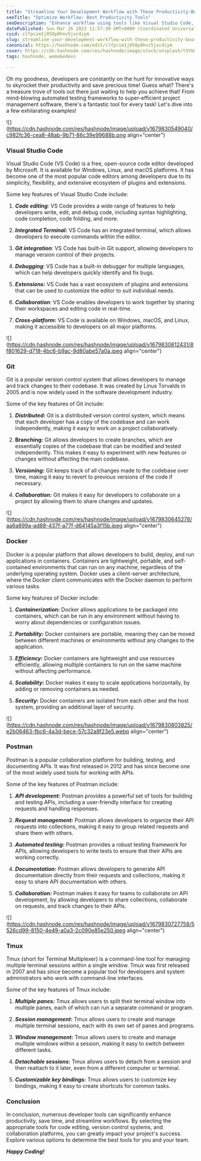 ```yaml
---
title: "Streamline Your Development Workflow with These Productivity-Boosting Tools"
seoTitle: "Optimize Workflow: Best Productivity Tools"
seoDescription: "Enhance workflow using tools like Visual Studio Code, Git, Docker, Postman, and Tmux for efficient coding, collaboration, and project management"
datePublished: Sun Mar 26 2023 11:57:39 GMT+0000 (Coordinated Universal Time)
cuid: clfpcim1j050p8hnv5jxc4iym
slug: streamline-your-development-workflow-with-these-productivity-boosting-tools
canonical: https://hashnode.com/edit/clfpcim1j050p8hnv5jxc4iym
cover: https://cdn.hashnode.com/res/hashnode/image/stock/unsplash/t5YUoHW6zRo/upload/6a98aa32cee47755b5818b3cf6087e40.jpeg
tags: hashnode, wemakedevs

---
```


Oh my goodness, developers are constantly on the hunt for innovative ways to skyrocket their productivity and save precious time! Guess what? There's a treasure trove of tools out there just waiting to help you achieve that! From mind-blowing automated testing frameworks to super-efficient project management software, there's a fantastic tool for every task! Let's dive into a few exhilarating examples!

![](https://cdn.hashnode.com/res/hashnode/image/upload/v1679830549040/c982fc36-cea8-48ab-9b71-86c39e99688b.png align="center")

### **Visual Studio Code**

Visual Studio Code (VS Code) is a free, open-source code editor developed by Microsoft. It is available for Windows, Linux, and macOS platforms. It has become one of the most popular code editors among developers due to its simplicity, flexibility, and extensive ecosystem of plugins and extensions.

Some key features of Visual Studio Code include:

1. ***Code editing***: VS Code provides a wide range of features to help developers write, edit, and debug code, including syntax highlighting, code completion, code folding, and more.
    
2. ***Integrated Terminal:*** VS Code has an integrated terminal, which allows developers to execute commands within the editor.
    
3. ***Git integration***: VS Code has built-in Git support, allowing developers to manage version control of their projects.
    
4. ***Debugging***: VS Code has a built-in debugger for multiple languages, which can help developers quickly identify and fix bugs.
    
5. ***Extensions:*** VS Code has a vast ecosystem of plugins and extensions that can be used to customize the editor to suit individual needs.
    
6. ***Collaboration***: VS Code enables developers to work together by sharing their workspaces and editing code in real-time.
    
7. ***Cross-platform:*** VS Code is available on Windows, macOS, and Linux, making it accessible to developers on all major platforms.
    

![](https://cdn.hashnode.com/res/hashnode/image/upload/v1679830612431/8f801629-d718-4bc6-b9ac-9d80abe57a0a.jpeg align="center")

### **Git**

Git is a popular version control system that allows developers to manage and track changes to their codebase. It was created by Linus Torvalds in 2005 and is now widely used in the software development industry.

Some of the key features of Git include:

1. ***Distributed:*** Git is a distributed version control system, which means that each developer has a copy of the codebase and can work independently, making it easy to work on a project collaboratively.
    
2. **Branching:** Git allows developers to create branches, which are essentially copies of the codebase that can be modified and tested independently. This makes it easy to experiment with new features or changes without affecting the main codebase.
    
3. ***Versioning:*** Git keeps track of all changes made to the codebase over time, making it easy to revert to previous versions of the code if necessary.
    
4. ***Collaboration:*** Git makes it easy for developers to collaborate on a project by allowing them to share changes and updates.
    

![](https://cdn.hashnode.com/res/hashnode/image/upload/v1679830645278/aa6a899a-ad88-437f-a77f-d64145a3f15b.jpeg align="center")

### **Docker**

Docker is a popular platform that allows developers to build, deploy, and run applications in containers. Containers are lightweight, portable, and self-contained environments that can run on any machine, regardless of the underlying operating system. Docker uses a client-server architecture, where the Docker client communicates with the Docker daemon to perform various tasks.

Some key features of Docker include:

1. ***Containerization:*** Docker allows applications to be packaged into containers, which can be run in any environment without having to worry about dependencies or configuration issues.
    
2. ***Portability:*** Docker containers are portable, meaning they can be moved between different machines or environments without any changes to the application.
    
3. ***Efficiency:*** Docker containers are lightweight and use resources efficiently, allowing multiple containers to run on the same machine without affecting performance.
    
4. ***Scalability:*** Docker makes it easy to scale applications horizontally, by adding or removing containers as needed.
    
5. ***Security:*** Docker containers are isolated from each other and the host system, providing an additional layer of security.
    

![](https://cdn.hashnode.com/res/hashnode/image/upload/v1679830803825/e2b06463-fbc6-4a3d-bece-57c32a8f23e5.webp align="center")

### **Postman**

Postman is a popular collaboration platform for building, testing, and documenting APIs. It was first released in 2012 and has since become one of the most widely used tools for working with APIs.

Some of the key features of Postman include:

1. ***API development:*** Postman provides a powerful set of tools for building and testing APIs, including a user-friendly interface for creating requests and handling responses.
    
2. ***Request management:*** Postman allows developers to organize their API requests into collections, making it easy to group related requests and share them with others.
    
3. ***Automated testing:*** Postman provides a robust testing framework for APIs, allowing developers to write tests to ensure that their APIs are working correctly.
    
4. ***Documentation:*** Postman allows developers to generate API documentation directly from their requests and collections, making it easy to share API documentation with others.
    
5. ***Collaboration:*** Postman makes it easy for teams to collaborate on API development, by allowing developers to share collections, collaborate on requests, and track changes to their APIs.
    

![](https://cdn.hashnode.com/res/hashnode/image/upload/v1679830727758/5526cd99-8150-4e49-a0a3-2c090e85e250.jpeg align="center")

### **Tmux**

Tmux (short for Terminal Multiplexer) is a command-line tool for managing multiple terminal sessions within a single window. Tmux was first released in 2007 and has since become a popular tool for developers and system administrators who work with command-line interfaces.

Some of the key features of Tmux include:

1. ***Multiple panes:*** Tmux allows users to split their terminal window into multiple panes, each of which can run a separate command or program.
    
2. ***Session management:*** Tmux allows users to create and manage multiple terminal sessions, each with its own set of panes and programs.
    
3. ***Window management:*** Tmux allows users to create and manage multiple windows within a session, making it easy to switch between different tasks.
    
4. ***Detachable sessions:*** Tmux allows users to detach from a session and then reattach to it later, even from a different computer or terminal.
    
5. ***Customizable key bindings:*** Tmux allows users to customize key bindings, making it easy to create shortcuts for common tasks.
    

### Conclusion

In conclusion, numerous developer tools can significantly enhance productivity, save time, and streamline workflows. By selecting the appropriate tools for code editing, version control systems, and collaboration platforms, you can greatly impact your project's success. Explore various options to determine the best tools for you and your team.

***Happy Coding!***